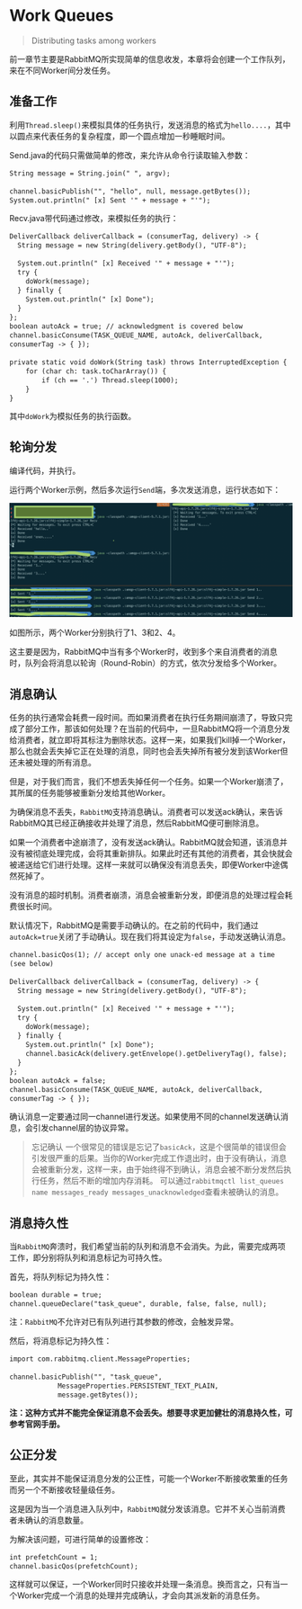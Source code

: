 # Work Queues

> Distributing tasks among workers 

前一章节主要是RabbitMQ所实现简单的信息收发，本章将会创建一个工作队列，来在不同Worker间分发任务。

## 准备工作

利用`Thread.sleep()`来模拟具体的任务执行，发送消息的格式为`hello....`，其中以圆点来代表任务的复杂程度，即一个圆点增加一秒睡眠时间。

Send.java的代码只需做简单的修改，来允许从命令行读取输入参数：

```
String message = String.join(" ", argv);

channel.basicPublish("", "hello", null, message.getBytes());
System.out.println(" [x] Sent '" + message + "'");
```

Recv.java带代码通过修改，来模拟任务的执行：

```
DeliverCallback deliverCallback = (consumerTag, delivery) -> {
  String message = new String(delivery.getBody(), "UTF-8");

  System.out.println(" [x] Received '" + message + "'");
  try {
    doWork(message);
  } finally {
    System.out.println(" [x] Done");
  }
};
boolean autoAck = true; // acknowledgment is covered below
channel.basicConsume(TASK_QUEUE_NAME, autoAck, deliverCallback, consumerTag -> { });

private static void doWork(String task) throws InterruptedException {
    for (char ch: task.toCharArray()) {
        if (ch == '.') Thread.sleep(1000);
    }
}
```
其中`doWork`为模拟任务的执行函数。

## 轮询分发

编译代码，并执行。

运行两个Worker示例，然后多次运行`Send`端，多次发送消息，运行状态如下：

![Execute_worker](../image/2/Execute_worker.png)

如图所示，两个Worker分别执行了1、3和2、4。

这主要是因为，RabbitMQ中当有多个Worker时，收到多个来自消费者的消息时，队列会将消息以轮询（Round-Robin）的方式，依次分发给多个Worker。

## 消息确认

任务的执行通常会耗费一段时间。而如果消费者在执行任务期间崩溃了，导致只完成了部分工作，那该如何处理？在当前的代码中，一旦RabbitMQ将一个消息分发给消费者，就立即将其标注为删除状态。这样一来，如果我们kill掉一个Worker，那么也就会丢失掉它正在处理的消息，同时也会丢失掉所有被分发到该Worker但还未被处理的所有消息。

但是，对于我们而言，我们不想丢失掉任何一个任务。如果一个Worker崩溃了，其所属的任务能够被重新分发给其他Worker。

为确保消息不丢失，`RabbitMQ`支持消息确认。消费者可以发送ack确认，来告诉RabbitMQ其已经正确接收并处理了消息，然后RabbitMQ便可删除消息。

如果一个消费者中途崩溃了，没有发送ack确认。RabbitMQ就会知道，该消息并没有被彻底处理完成，会将其重新排队。如果此时还有其他的消费者，其会快就会被递送给它们进行处理。这样一来就可以确保没有消息丢失，即便Worker中途偶然死掉了。

没有消息的超时机制。消费者崩溃，消息会被重新分发，即便消息的处理过程会耗费很长时间。

默认情况下，RabbitMQ是需要手动确认的。在之前的代码中，我们通过`autoAck=true`关闭了手动确认。现在我们将其设定为`false`，手动发送确认消息。


```
channel.basicQos(1); // accept only one unack-ed message at a time (see below)

DeliverCallback deliverCallback = (consumerTag, delivery) -> {
  String message = new String(delivery.getBody(), "UTF-8");

  System.out.println(" [x] Received '" + message + "'");
  try {
    doWork(message);
  } finally {
    System.out.println(" [x] Done");
    channel.basicAck(delivery.getEnvelope().getDeliveryTag(), false);
  }
};
boolean autoAck = false;
channel.basicConsume(TASK_QUEUE_NAME, autoAck, deliverCallback, consumerTag -> { });
```

确认消息一定要通过同一channel进行发送。如果使用不同的channel发送确认消息，会引发channel层的协议异常。

> 忘记确认
> 一个很常见的错误是忘记了`basicAck`，这是个很简单的错误但会引发很严重的后果。当你的Worker完成工作退出时，由于没有确认，消息会被重新分发，这样一来，由于始终得不到确认，消息会被不断分发然后执行任务，然后不断的增加内存消耗。
> 可以通过`rabbitmqctl list_queues name messages_ready messages_unacknowledged`查看未被确认的消息。

## 消息持久性

当`RabbitMQ`奔溃时，我们希望当前的队列和消息不会消失。为此，需要完成两项工作，即分别将队列和消息标记为可持久性。

首先，将队列标记为持久性：

```
boolean durable = true;
channel.queueDeclare("task_queue", durable, false, false, null);
```

注：`RabbitMQ`不允许对已有队列进行其参数的修改，会触发异常。

然后，将消息标记为持久性：

```
import com.rabbitmq.client.MessageProperties;

channel.basicPublish("", "task_queue",
            MessageProperties.PERSISTENT_TEXT_PLAIN,
            message.getBytes());
```

**注：这种方式并不能完全保证消息不会丢失。想要寻求更加健壮的消息持久性，可参考官网手册。**

## 公正分发

至此，其实并不能保证消息分发的公正性，可能一个Worker不断接收繁重的任务而另一个不断接收轻量级任务。

这是因为当一个消息进入队列中，`RabbitMQ`就分发该消息。它并不关心当前消费者未确认的消息数量。

为解决该问题，可进行简单的设置修改：

```
int prefetchCount = 1;
channel.basicQos(prefetchCount);
```

这样就可以保证，一个Worker同时只接收并处理一条消息。换而言之，只有当一个Worker完成一个消息的处理并完成确认，才会向其派发新的消息任务。